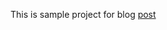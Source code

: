 This is sample project for blog [post]( http://www.thedroidsonroids.com/blog/unit-tests-rules-annotations-resources/)